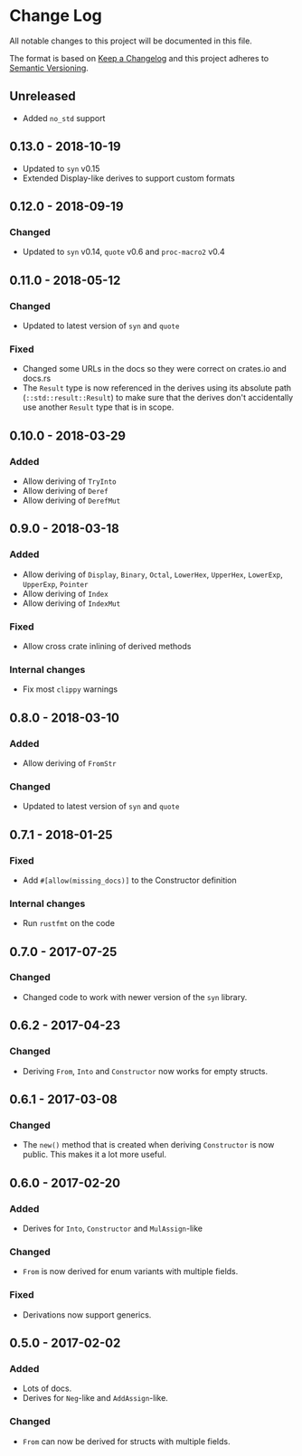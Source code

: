 # Change Log

All notable changes to this project will be documented in this file.

The format is based on [Keep a Changelog](http://keepachangelog.com/)
and this project adheres to [Semantic Versioning](http://semver.org/).

## Unreleased
- Added `no_std` support

## 0.13.0 - 2018-10-19
- Updated to `syn` v0.15
- Extended Display-like derives to support custom formats

## 0.12.0 - 2018-09-19

### Changed
- Updated to `syn` v0.14, `quote` v0.6 and `proc-macro2` v0.4

## 0.11.0 - 2018-05-12

### Changed
- Updated to latest version of `syn` and `quote`

### Fixed
- Changed some URLs in the docs so they were correct on crates.io and docs.rs
- The `Result` type is now referenced in the derives using its absolute path
  (`::std::result::Result`) to make sure that the derives don't accidentally use
  another `Result` type that is in scope.

## 0.10.0 - 2018-03-29

### Added
- Allow deriving of `TryInto`
- Allow deriving of `Deref`
- Allow deriving of `DerefMut`

## 0.9.0 - 2018-03-18

### Added
- Allow deriving of `Display`, `Binary`, `Octal`, `LowerHex`, `UpperHex`, `LowerExp`, `UpperExp`, `Pointer`
- Allow deriving of `Index`
- Allow deriving of `IndexMut`

### Fixed
- Allow cross crate inlining of derived methods

### Internal changes
- Fix most `clippy` warnings

## 0.8.0 - 2018-03-10

### Added
- Allow deriving of `FromStr`

### Changed
- Updated to latest version of `syn` and `quote`

## 0.7.1 - 2018-01-25

### Fixed
- Add `#[allow(missing_docs)]` to the Constructor definition

### Internal changes
- Run `rustfmt` on the code


## 0.7.0 - 2017-07-25

### Changed
- Changed code to work with newer version of the `syn` library.

## 0.6.2 - 2017-04-23

### Changed
- Deriving `From`, `Into` and `Constructor` now works for empty structs.


## 0.6.1 - 2017-03-08

### Changed
- The `new()` method that is created when deriving `Constructor` is now public.
  This makes it a lot more useful.


## 0.6.0 - 2017-02-20

### Added

- Derives for `Into`, `Constructor` and `MulAssign`-like

### Changed

- `From` is now derived for enum variants with multiple fields.

### Fixed

- Derivations now support generics.


## 0.5.0 - 2017-02-02

### Added

- Lots of docs.
- Derives for `Neg`-like and `AddAssign`-like.

### Changed
- `From` can now be derived for structs with multiple fields.
